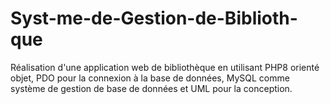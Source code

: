 # Syst-me-de-Gestion-de-Biblioth-que
Réalisation d'une application web de bibliothèque en utilisant PHP8 orienté objet, PDO pour la connexion à la base de données, MySQL comme système de gestion de base de données et UML pour la conception.
